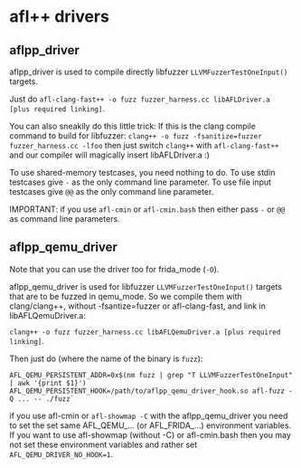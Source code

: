 # afl++ drivers

## aflpp_driver

aflpp_driver is used to compile directly libfuzzer `LLVMFuzzerTestOneInput()`
targets.

Just do `afl-clang-fast++ -o fuzz fuzzer_harness.cc libAFLDriver.a [plus required linking]`.

You can also sneakily do this little trick: 
If this is the clang compile command to build for libfuzzer:
  `clang++ -o fuzz -fsanitize=fuzzer fuzzer_harness.cc -lfoo`
then just switch `clang++` with `afl-clang-fast++` and our compiler will
magically insert libAFLDriver.a :)

To use shared-memory testcases, you need nothing to do.
To use stdin testcases give `-` as the only command line parameter.
To use file input testcases give `@@` as the only command line parameter.

IMPORTANT: if you use `afl-cmin` or `afl-cmin.bash` then either pass `-`
or `@@` as command line parameters.

## aflpp_qemu_driver

Note that you can use the driver too for frida_mode (`-O`).

aflpp_qemu_driver is used for libfuzzer `LLVMFuzzerTestOneInput()` targets that
are to be fuzzed in qemu_mode. So we compile them with clang/clang++, without
-fsantize=fuzzer or afl-clang-fast, and link in libAFLQemuDriver.a:

`clang++ -o fuzz fuzzer_harness.cc libAFLQemuDriver.a [plus required linking]`.


Then just do (where the name of the binary is `fuzz`):
```
AFL_QEMU_PERSISTENT_ADDR=0x$(nm fuzz | grep "T LLVMFuzzerTestOneInput" | awk '{print $1}')
AFL_QEMU_PERSISTENT_HOOK=/path/to/aflpp_qemu_driver_hook.so afl-fuzz -Q ... -- ./fuzz`
```

if you use afl-cmin or `afl-showmap -C` with the aflpp_qemu_driver you need to
set the set same AFL_QEMU_... (or AFL_FRIDA_...) environment variables.
If you want to use afl-showmap (without -C) or afl-cmin.bash then you may not
set these environment variables and rather set `AFL_QEMU_DRIVER_NO_HOOK=1`.
